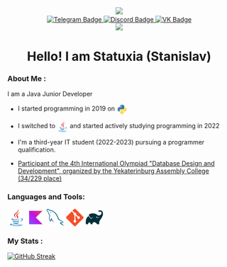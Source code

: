 <div id="header" align="center">
  <img src="https://user-images.githubusercontent.com/60938251/229305172-875d2e1e-49d9-46ff-a6c7-215820479b87.gif" width="100"/>
</div>

<div id="badges" align="center">
    <a href="https://t.me/statuxia">
    <img src="https://shields.io/badge/@Statuxia-blue?style=for-the-badge&logo=telegram&logoColor=white" alt="Telegram Badge"/>
    </a>
    <!-- Добавлен никнейм вместо ID, потому что без общих серверов профиль не находится. -->
    <a href="https://discordapp.com/users/Statuxia#9383"> 
    <img src="https://shields.io/badge/Statuxia%239383-darkblue?style=for-the-badge&logo=discord&logoColor=white" alt="Discord Badge"/>
    </a>
    <a href="https://vk.com/istatuxia">
    <img src="https://shields.io/badge/istatuxia-blue?style=for-the-badge&logo=vk&logoColor=white" alt="VK Badge"/>
    </a>
</div>

<div id="stats" align="center">
    <img src="https://komarev.com/ghpvc/?username=statuxia&style=flat-square&color=blue">
</div>

<h1 align="center">
  Hello! I am Statuxia (Stanislav)
</h1>

### About Me :
I am a Java Junior Developer

- I started programming in 2019 on <img src="https://raw.githubusercontent.com/devicons/devicon/1119b9f84c0290e0f0b38982099a2bd027a48bf1/icons/python/python-original.svg" title="Java" alt="python" width="25" height="25" align="center"/>


- I switched to <img src="https://raw.githubusercontent.com/devicons/devicon/1119b9f84c0290e0f0b38982099a2bd027a48bf1/icons/java/java-original.svg" title="Java" alt="python" width="25" height="25" align="center"/> and started actively studying programming in 2022


- I'm a third-year IT student (2022-2023) pursuing a programmer qualification.

- <a href="http://xn--d1abafrgaft.xn--p1ai/news.php?id=255">Participant of the 4th International Olympiad "Database Design and Development", organized by the Yekaterinburg Assembly College (34/229 place)</a>

### Languages and Tools:
<div>
<img src="https://raw.githubusercontent.com/devicons/devicon/1119b9f84c0290e0f0b38982099a2bd027a48bf1/icons/java/java-original.svg" title="java" alt="java" width="40" height="40" align="center">
<img src="https://raw.githubusercontent.com/devicons/devicon/1119b9f84c0290e0f0b38982099a2bd027a48bf1/icons/kotlin/kotlin-original.svg" title="kotlin" alt="kotlin" width="40" height="40" align="center">
<img src="https://raw.githubusercontent.com/devicons/devicon/1119b9f84c0290e0f0b38982099a2bd027a48bf1/icons/mysql/mysql-original.svg" title="mysql" alt="mysql" width="40" height="40" align="center">
<img src="https://raw.githubusercontent.com/devicons/devicon/1119b9f84c0290e0f0b38982099a2bd027a48bf1/icons/git/git-original.svg" title="git" alt="git" width="40" height="40" align="center">
<img src="https://raw.githubusercontent.com/devicons/devicon/1119b9f84c0290e0f0b38982099a2bd027a48bf1/icons/gradle/gradle-plain.svg" title="gradle" alt="gradle" width="40" height="40" align="center">
</div>

### My Stats :
[![GitHub Streak](http://github-readme-streak-stats.herokuapp.com?user=statuxia&theme=dark&background=000000)](https://git.io/streak-stats)
